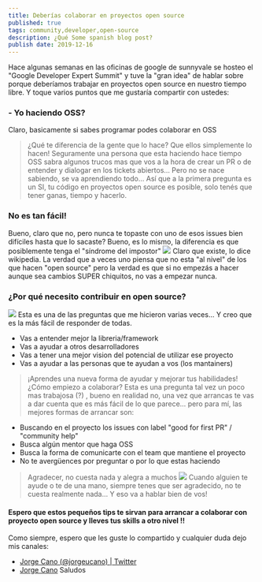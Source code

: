 ```yaml
---
title: Deberías colaborar en proyectos open source
published: true
tags: community,developer,open-source
description: ¿Qué Some spanish blog post?
publish date: 2019-12-16
---
```

Hace algunas semanas en las oficinas de google de sunnyvale se hosteo el "Google Developer Expert Summit" y tuve la "gran idea" de hablar sobre porque deberíamos trabajar en proyectos open source en nuestro tiempo libre.
Y toque varios puntos que me gustaría compartir con ustedes:
### - Yo haciendo OSS?
Claro, basicamente si sabes programar podes colaborar en OSS
> ¿Qué te diferencia de la gente que lo hace? Que ellos simplemente lo hacen!
Seguramente una persona que esta haciendo hace tiempo OSS sabra algunos trucos mas que vos a la hora de crear un PR o de entender y dialogar en los tickets abiertos… Pero no se nace sabiendo, se va aprendiendo todo…
Así que a la primera pregunta es un SI, tu código en proyectos open source es posible, solo tenés que tener ganas, tiempo y hacerlo.
### No es tan fácil!
Bueno, claro que no, pero nunca te topaste con uno de esos issues bien difíciles hasta que lo sacaste?
Bueno, es lo mismo, la diferencia es que posiblemente tenga el "síndrome del impostor"
![](https://cdn-images-1.medium.com/max/926/0*yKQQUkVVSfR4H6rW)
Claro que existe, lo dice wikipedia.
La verdad que a veces uno piensa que no esta "al nivel" de los que hacen "open source" pero la verdad es que si no empezás a hacer aunque sea cambios SUPER chiquitos, no vas a empezar nunca.
### ¿Por qué necesito contribuir en open source?
![](https://cdn-images-1.medium.com/max/498/0*ssFA3EJN4f0ZyXRn)
Esta es una de las preguntas que me hicieron varias veces… Y creo que es la más fácil de responder de todas.
- Vas a entender mejor la libreria/framework
- Vas a ayudar a otros desarrolladores
- Vas a tener una mejor vision del potencial de utilizar ese proyecto
- Vas a ayudar a las personas que te ayudan a vos (los mantainers)
> ¡Aprendes una nueva forma de ayudar y mejorar tus habilidades!
¿Cómo empiezo a colaborar?
Esta es una pregunta tal vez un poco mas trabajosa (?) , bueno en realidad no, una vez que arrancas te vas a dar cuenta que es más fácil de lo que parece… pero para mí, las mejores formas de arrancar son:
- Buscando en el proyecto los issues con label "good for first PR" / "community help"
- Busca algún mentor que haga OSS
- Busca la forma de comunicarte con el team que mantiene el proyecto
- No te avergüences por preguntar o por lo que estas haciendo
> Agradecer, no cuesta nada y alegra a muchos
![](https://cdn-images-1.medium.com/max/480/0*5uhbsJVA1k2iKWg1)
Cuando alguien te ayude o te de una mano, siempre tenes que ser agradecido, no te cuesta realmente nada… Y eso va a hablar bien de vos!
#### Espero que estos pequeños tips te sirvan para arrancar a colaborar con proyecto open source y lleves tus skills a otro nivel !!
Como siempre, espero que les guste lo compartido y cualquier duda dejo mis canales:
- [Jorge Cano (@jorgeucano) | Twitter](https://twitter.com/@jorgeucano)
- [Jorge Cano](https://www.youtube.com/channel/UCdp9sM22GW5uIOaU9eZ7n6w)
Saludos
